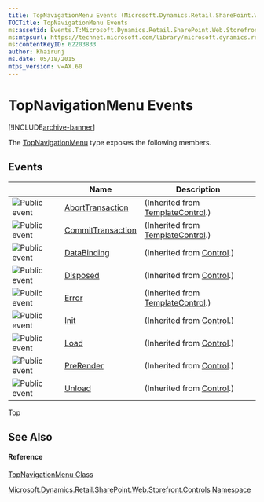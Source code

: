 ```yaml
---
title: TopNavigationMenu Events (Microsoft.Dynamics.Retail.SharePoint.Web.Storefront.Controls)
TOCTitle: TopNavigationMenu Events
ms:assetid: Events.T:Microsoft.Dynamics.Retail.SharePoint.Web.Storefront.Controls.TopNavigationMenu
ms:mtpsurl: https://technet.microsoft.com/library/microsoft.dynamics.retail.sharepoint.web.storefront.controls.topnavigationmenu_events(v=AX.60)
ms:contentKeyID: 62203833
author: Khairunj
ms.date: 05/18/2015
mtps_version: v=AX.60
---
```


# TopNavigationMenu Events


[!INCLUDE[archive-banner](includes/archive-banner.md)]

The [TopNavigationMenu](topnavigationmenu-class-microsoft-dynamics-retail-sharepoint-web-storefront-controls.md) type exposes the following members.

## Events

<table>
<thead>
<tr class="header">
<th> </th>
<th>Name</th>
<th>Description</th>
</tr>
</thead>
<tbody>
<tr class="odd">
<td><img src="images/Dn998623.pubevent(en-us,AX.60).gif" title="Public event" alt="Public event" /></td>
<td><a href="https://technet.microsoft.com/library/7393fya2(v=ax.60)">AbortTransaction</a></td>
<td>(Inherited from <a href="https://technet.microsoft.com/library/2174ac61(v=ax.60)">TemplateControl</a>.)</td>
</tr>
<tr class="even">
<td><img src="images/Dn998623.pubevent(en-us,AX.60).gif" title="Public event" alt="Public event" /></td>
<td><a href="https://technet.microsoft.com/library/xcbchtah(v=ax.60)">CommitTransaction</a></td>
<td>(Inherited from <a href="https://technet.microsoft.com/library/2174ac61(v=ax.60)">TemplateControl</a>.)</td>
</tr>
<tr class="odd">
<td><img src="images/Dn998623.pubevent(en-us,AX.60).gif" title="Public event" alt="Public event" /></td>
<td><a href="https://technet.microsoft.com/library/6h0fs4kf(v=ax.60)">DataBinding</a></td>
<td>(Inherited from <a href="https://technet.microsoft.com/library/983zwx2h(v=ax.60)">Control</a>.)</td>
</tr>
<tr class="even">
<td><img src="images/Dn998623.pubevent(en-us,AX.60).gif" title="Public event" alt="Public event" /></td>
<td><a href="https://technet.microsoft.com/library/248yxdas(v=ax.60)">Disposed</a></td>
<td>(Inherited from <a href="https://technet.microsoft.com/library/983zwx2h(v=ax.60)">Control</a>.)</td>
</tr>
<tr class="odd">
<td><img src="images/Dn998623.pubevent(en-us,AX.60).gif" title="Public event" alt="Public event" /></td>
<td><a href="https://technet.microsoft.com/library/afkh7h53(v=ax.60)">Error</a></td>
<td>(Inherited from <a href="https://technet.microsoft.com/library/2174ac61(v=ax.60)">TemplateControl</a>.)</td>
</tr>
<tr class="even">
<td><img src="images/Dn998623.pubevent(en-us,AX.60).gif" title="Public event" alt="Public event" /></td>
<td><a href="https://technet.microsoft.com/library/ddx12zse(v=ax.60)">Init</a></td>
<td>(Inherited from <a href="https://technet.microsoft.com/library/983zwx2h(v=ax.60)">Control</a>.)</td>
</tr>
<tr class="odd">
<td><img src="images/Dn998623.pubevent(en-us,AX.60).gif" title="Public event" alt="Public event" /></td>
<td><a href="https://technet.microsoft.com/library/abk3yt37(v=ax.60)">Load</a></td>
<td>(Inherited from <a href="https://technet.microsoft.com/library/983zwx2h(v=ax.60)">Control</a>.)</td>
</tr>
<tr class="even">
<td><img src="images/Dn998623.pubevent(en-us,AX.60).gif" title="Public event" alt="Public event" /></td>
<td><a href="https://technet.microsoft.com/library/768a7bzf(v=ax.60)">PreRender</a></td>
<td>(Inherited from <a href="https://technet.microsoft.com/library/983zwx2h(v=ax.60)">Control</a>.)</td>
</tr>
<tr class="odd">
<td><img src="images/Dn998623.pubevent(en-us,AX.60).gif" title="Public event" alt="Public event" /></td>
<td><a href="https://technet.microsoft.com/library/fxf48ycz(v=ax.60)">Unload</a></td>
<td>(Inherited from <a href="https://technet.microsoft.com/library/983zwx2h(v=ax.60)">Control</a>.)</td>
</tr>
</tbody>
</table>


Top

## See Also

#### Reference

[TopNavigationMenu Class](topnavigationmenu-class-microsoft-dynamics-retail-sharepoint-web-storefront-controls.md)

[Microsoft.Dynamics.Retail.SharePoint.Web.Storefront.Controls Namespace](microsoft-dynamics-retail-sharepoint-web-storefront-controls-namespace.md)

